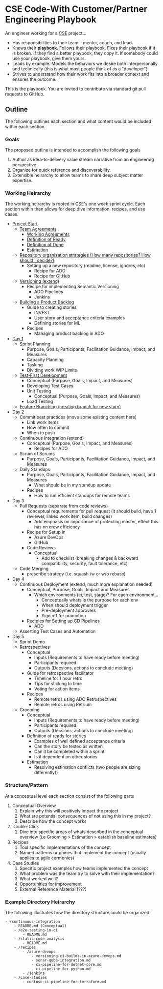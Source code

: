 # CSE Code-With Customer/Partner Engineering Playbook

An engineer working for a [CSE](./CSE.md) project...

* Has responsibilities to their team – mentor, coach, and lead.
* Knows their **playbook**. Follows their playbook. Fixes their playbook if it is broken. If they find a better playbook, they copy it. If somebody could use your playbook, give them yours.
* Leads by example. Models the behaviors we desire both interpersonally and technically (this is what most people think of as a "developer").
* Strives to understand how their work fits into a broader context and ensures the outcome.

This is the playbook. You are invited to contribute via standard git pull requests to GitHub.

## Outline

The following outlines each section and what content would be included within each section.

### Goals

The proposed outline is intended to accomplish the following goals

1. Author as idea-to-delivery value stream narrative from an engineering perspective.
2. Organize for quick reference and discoverability.
3. Extensible heirarchy to allow teams to share deep subject matter expertise.

### Working Heirarchy

The working heirarchy is rooted in CSE's one week sprint cycle. Each section within then allows for deep dive information, recipes, and use cases.

- [Project Start](0000-pre-sprint)
  - [Team Agreements](0000-pre-sprint/team-agreements)
    - [Working Agreements](0000-pre-sprint/team-agreements/working-agreements)
    - [Definition of Ready](0000-pre-sprint/team-agreements/definition-of-ready)
    - [Definition of Done](0000-pre-sprint/team-agreements/definition-of-done)
    - [Estimation ](0000-pre-sprint/team-agreements/estimation)
  - [Repository organization strategies (How many repositories? How should I decide?)](0000-pre-sprint/source-control-repositories)
    - Setting up a new repository (readme, license, ignores, etc)
      - Recipe for ADO
      - Recipe for GitHub
  - [Versioning (extend)](0000-pre-sprint/versioning)
    - Recipe for implementing Semantic Versioning
      - ADO Pipelines
      - Jenkins
  - [Building a Product Backlog](0000-pre-sprint/product-backlog)
    - Guide to creating stories
      - INVEST
      - User story and acceptance criteria examples
      - Defining stories for ML
    - Recipes
      - Managing product backlog in ADO
- [Day 1](0010-day-one)
  - [Sprint Planning](0010-day-one/sprint-planning)
    - Purpose, Goals, Participants, Facilitation Guidance, Impact, and Measures
    - Capacity Planning
    - Tasking
    - Dividing work WIP Limits
  - [Test-First Development](0010-day-one/test-first-development)
    - Conceptual (Purpose, Goals, Impact, and Measures)
    - Developing Test Cases
    - Unit Testing
      - Conceptual (Purpose, Goals, Impact, and Measures)
    - Load Testing
  - [Feature Branching (creating branch for new story)](0010-day-one/feature-branching)
- Day 2
  - Commit best practices (move some existing content here)
    - Link work items
    - How often to commit
    - When to push
  - Continuous Integration (extend)
    - Conceptual (Purpose, Goals, Impact, and Measures)
      - Recipes for ADO
  - Scrum of Scrums
    - Purpose, Goals, Participants, Facilitation Guidance, Impact, and Measures
  - Daily Standups
    - Purpose, Goals, Participants, Facilitation Guidance, Impact, and Measures
      - What should be in my standup update
    - Recipes
      - How to run efficient standups for remote teams
- Day 3
  - Pull Requests (separate from code reviews)
    - Conceptual requirements for pull request (it should build, have 1 reviewer, linked work item, build changes)
      - Add emphasis on importance of protecting master, effect this has on crew efficiency
    - Recipe for Setup in
      - Azure DevOps
      - GitHub
    - Code Reviews
      - Conceptual
        - Add to checklist (breaking changes & backward compatibility, security, fault tolerance, etc)
  - Code Merging
    - prescribe strategy (i.e. squash /w or w/o rebase)
- Day 4
  - Continuous Deployment (extend, much more explanation needed)
    - Conceptual, Purpose, Goals, Impact and Measures
      - Which environments (ci, test, stage)? For each environment...
        - Conceptually whats is the purpose for each env
        - When should deployment trigger
        - Pre-deployment approvers
        - Sign off for promotion
    - Recipies for Setting up CD Pipelines
      - ADO
  - Asserting Test Cases and Automation
- Day 5
  - Sprint Demo
  - Retrospectives
    - Conceptual
      - Inputs (Requirements to have ready before meeting)
      - Participants required
      - Outputs (Decsions, actions to conclude meeting)
    - Guide for retrospective facilitator
      - Timeline for 1 hour retro
      - Tips for sticking to time
      - Voting for action items
    - Recipes
      - Remote retros using ADO Retrospectives
      - Remote retros using Retrium
  - Grooming
    - Conceptual
      - Inputs (Requirements to have ready before meeting)
      - Participants required
      - Outputs (Decsions, actions to conclude meeting)
    - Definition of ready for stories
      - Examples of well defined acceptance criteria
      - Can the story be tested as written
      - Can it be completed within a sprint
      - Is it dependent on other stories
    - Estimation
      - Resolving estimation conflicts (two people are sizing differently))

### Structure/Pattern

At a conceptual level each section consist of the following parts

1. Conceptual Overview
   1. Explain why this will positively impact the project
   2. What are potential consequences of not using this in my project?
   3. Describe how the concept works
2. Double-Click
   1. Dive into specific areas of whats described in the conceptual overview (i.e Grooming > Estimation > establish baseline estimates)
3. Recipes
   1. Tool specific implementations of the concept
   2. Named patterns or games that implement the concept (usually applies to agile cermonies)
4. Case Studies
   1. Specific project examples how teams implemented the concept
   2. What problem was the team try to solve with their implementation?
   3. What worked well?
   4. Opportunities for improvement
   5. External Reference Material (???)

### Example Directory Heirarchy

The following illustrates how the directory structure could be organized.

```
- /continuous-integration
    - README.md (Conceptual)
    - /e2e-testing-in-ci
        - README.md
    - /static-code-analysis
        - README.md
    - /recipes
        - /azure-devops
            - versioning-ci-builds-in-azure-devops.md
            - sonar-qube-integration.md
            - ci-pipeline-for-dotnet-core.md
            - ci-pipeline-for-python.md
        - /jenkins
    - /case-studies
        - contoso-ci-pipeline-for-terraform.md
```